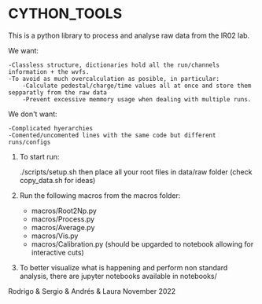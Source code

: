 # CYTHON_TOOLS
This is a python library to process and analyse raw data from the IR02 lab.

We want:

    -Classless structure, dictionaries hold all the run/channels information + the wvfs.   
    -To avoid as much overcalculation as posible, in particular: 
        -Calculate pedestal/charge/time values all at once and store them sepparatly from the raw data
        -Prevent excessive memmory usage when dealing with multiple runs. 

We don't want:

    -Complicated hyerarchies
    -Comented/uncomented lines with the same code but different runs/configs

1. To start run:

    ./scripts/setup.sh
    then place all your root files in data/raw folder (check copy_data.sh for ideas)

2. Run the following macros from the macros folder:
    - macros/Root2Np.py
    - macros/Process.py
    - macros/Average.py
    - macros/Vis.py
    - macros/Calibration.py (should be upgarded to notebook allowing for interactive cuts)
    
3. To better visualize what is happening and perform non standard analysis, there are jupyter notebooks available in notebooks/

Rodrigo & Sergio & Andrés & Laura
November 2022
